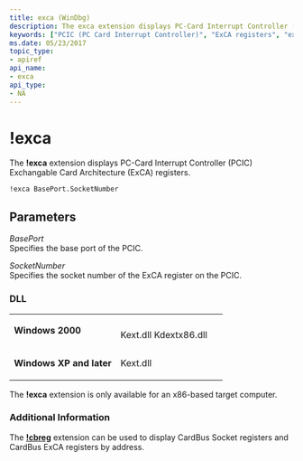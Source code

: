 ```yaml
---
title: exca (WinDbg)
description: The exca extension displays PC-Card Interrupt Controller (PCIC) Exchangable Card Architecture (ExCA) registers.
keywords: ["PCIC (PC Card Interrupt Controller)", "ExCA registers", "exca Windows Debugging"]
ms.date: 05/23/2017
topic_type:
- apiref
api_name:
- exca
api_type:
- NA
---
```


# !exca


The **!exca** extension displays PC-Card Interrupt Controller (PCIC) Exchangable Card Architecture (ExCA) registers.

```dbgcmd
!exca BasePort.SocketNumber
```

## <span id="ddk__exca_dbg"></span><span id="DDK__EXCA_DBG"></span>Parameters


<span id="_______BasePort______"></span><span id="_______baseport______"></span><span id="_______BASEPORT______"></span> *BasePort*   
Specifies the base port of the PCIC.

<span id="_______SocketNumber______"></span><span id="_______socketnumber______"></span><span id="_______SOCKETNUMBER______"></span> *SocketNumber*   
Specifies the socket number of the ExCA register on the PCIC.

### <span id="DLL"></span><span id="dll"></span>DLL

<table>
<colgroup>
<col width="50%" />
<col width="50%" />
</colgroup>
<tbody>
<tr class="odd">
<td align="left"><p><strong>Windows 2000</strong></p></td>
<td align="left"><p></p>
Kext.dll
Kdextx86.dll</td>
</tr>
<tr class="even">
<td align="left"><p><strong>Windows XP and later</strong></p></td>
<td align="left"><p>Kext.dll</p></td>
</tr>
</tbody>
</table>

 

The **!exca** extension is only available for an x86-based target computer.

### <span id="Additional_Information"></span><span id="additional_information"></span><span id="ADDITIONAL_INFORMATION"></span>Additional Information

The [**!cbreg**](-cbreg.md) extension can be used to display CardBus Socket registers and CardBus ExCA registers by address.

 

 





